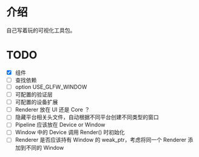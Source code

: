 # 介绍
自己写着玩的可视化工具包。

# TODO
- [x] 组件
- [ ] 查找依赖
- [ ] option USE_GLFW_WINDOW
- [ ] 可配置的验证层
- [ ] 可配置的设备扩展
- [ ] Renderer 放在 UI 还是 Core ？
- [ ] 隐藏平台相关头文件，自动根据不同平台创建不同类型的窗口
- [ ] Pipeline 应该放在 Device or Window
- [ ] Window 中的 Device 调用 Render() 时初始化
- [ ] Renderer 是否应该持有 Window 的 weak_ptr，考虑将同一个 Renderer 添加到不同的 Window
